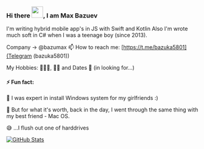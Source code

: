 ### Hi there <img src="https://raw.githubusercontent.com/MartinHeinz/MartinHeinz/master/wave.gif" width="30px">, I am Max Bazuev

I'm writing hybrid mobile app's in JS with Swift and Kotlin
Also I'm wrote much soft in C# when I was a teenage boy (since 2013).

Company -> @bazumax
📫 How to reach me: [https://t.me/bazuka5801](Telegram (bazuka5801))




My Hobbies: 💃🏻🕺, 🚴‍♂️ and Dates 💖 (in looking for...)

#### ⚡ Fun fact:
  
🔧 I was expert in install Windows system for my girlfriends :)

🥷 But for what it's worth, back in the day, I went through the same thing with my best friend - Mac OS.

😅 ...I flush out one of harddrives 
  
  

<a href="https://github.com/bazuka5801/bazuka5801">
  <img align="center" src="https://github-readme-stats.vercel.app/api?username=bazuka5801&show_icons=true&line_height=27&count_private=true&title_color=ffffff&text_color=c9cacc&icon_color=2bbc8a&bg_color=1d1f21" alt="GitHub Stats" />
</a>
<!--
**bazuka5801/bazuka5801** is a ✨ _special_ ✨ repository because its `README.md` (this file) appears on your GitHub profile.


- 🔭 I’m currently working on ...
- 🌱 I’m currently learning ...
- 👯 I’m looking to collaborate on ...
- 🤔 I’m looking for help with ...
- 💬 Ask me about ...
- 📫 How to reach me: ...
- 😄 Pronouns: ...
- ⚡ Fun fact: ...
-->
